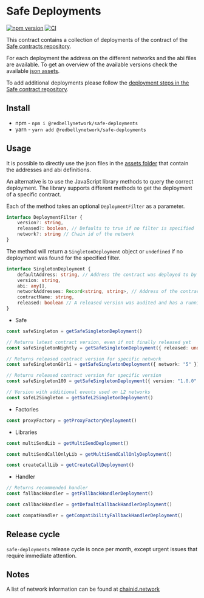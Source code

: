# Safe Deployments

[![npm version](https://badge.fury.io/js/%40redbellynetwork%2Fsafe-deployments.svg)](https://badge.fury.io/js/%40redbellynetwork%2Fsafe-deployments)
[![CI](https://github.com/redbellynetwork/safe-deployments/actions/workflows/test.yml/badge.svg)](https://github.com/redbellynetwork/safe-deployments/actions/workflows/test.yml)

This contract contains a collection of deployments of the contract of the [Safe contracts repository](https://github.com/redbellynetwork/safe-contracts). 

For each deployment the address on the different networks and the abi files are available. To get an overview of the available versions check the available [json assets](./src/assets/).

To add additional deployments please follow the [deployment steps in the Safe contract repository](https://github.com/redbellynetwork/safe-contracts#deployments).

## Install
- npm - `npm i @redbellynetwork/safe-deployments`
- yarn - `yarn add @redbellynetwork/safe-deployments`

## Usage

It is possible to directly use the json files in the [assets folder](./src/assets/) that contain the addresses and abi definitions.

An alternative is to use the JavaScript library methods to query the correct deployment. The library supports different methods to get the deployment of a specific contract.

Each of the method takes an optional `DeploymentFilter` as a parameter.

```ts
interface DeploymentFilter {
    version?: string,
    released?: boolean, // Defaults to true if no filter is specified
    network?: string // Chain id of the network
}
```

The method will return a `SingletonDeployment` object or `undefined` if no deployment was found for the specified filter.

```ts
interface SingletonDeployment {
    defaultAddress: string, // Address the contract was deployed to by the Safe team
    version: string,
    abi: any[],
    networkAddresses: Record<string, string>, // Address of the contract by network
    contractName: string,
    released: boolean // A released version was audited and has a running bug bounty
}
```

- Safe
```ts
const safeSingleton = getSafeSingletonDeployment()

// Returns latest contract version, even if not finally released yet
const safeSingletonNightly = getSafeSingletonDeployment({ released: undefined })

// Returns released contract version for specific network
const safeSingletonGörli = getSafeSingletonDeployment({ network: "5" })

// Returns released contract version for specific version
const safeSingleton100 = getSafeSingletonDeployment({ version: "1.0.0" })

// Version with additional events used on L2 networks
const safeL2Singleton = getSafeL2SingletonDeployment()
```

- Factories
```ts
const proxyFactory = getProxyFactoryDeployment()
```

- Libraries
```ts
const multiSendLib = getMultiSendDeployment()

const multiSendCallOnlyLib = getMultiSendCallOnlyDeployment()

const createCallLib = getCreateCallDeployment()
```

- Handler
```ts
// Returns recommended handler
const fallbackHandler = getFallbackHandlerDeployment()

const callbackHandler = getDefaultCallbackHandlerDeployment()

const compatHandler = getCompatibilityFallbackHandlerDeployment()
```
## Release cycle
`safe-deployments` release cycle is once per month, except urgent issues that require immediate attention. 

## Notes

A list of network information can be found at [chainid.network](https://chainid.network/)

